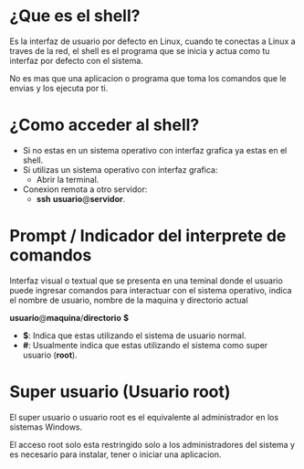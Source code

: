 # ¿Que es el shell?

Es la interfaz de usuario por defecto en Linux, cuando te conectas a Linux a traves de la red, el shell es el programa que se inicia y actua como tu interfaz por defecto con el sistema. 

No es mas que una aplicacion o programa que toma los comandos que le envias y los ejecuta por ti.

# ¿Como acceder al shell?

- Si no estas en un sistema operativo con interfaz grafica ya estas en el shell.
- Si utilizas un sistema operativo con interfaz grafica:
    - Abrir la terminal.
- Conexion remota a otro servidor:
    - **ssh** **usuario**@**servidor**.


# Prompt / Indicador del interprete de comandos

Interfaz visual o textual que se presenta en una teminal donde el usuario puede ingresar comandos para interactuar con el sistema operativo, indica el nombre de usuario, nombre de la maquina y directorio actual

**usuario**@**maquina**/**directorio** **$**

- **$**: Indica que estas utilizando el sistema de usuario normal.
- **#**: Usualmente indica que estas utilizando el sistema como super usuario (**root**).

# Super usuario (Usuario root)

El super usuario o usuario root es el equivalente al administrador en los sistemas Windows.

El acceso root solo esta restringido solo a los administradores del sistema y es necesario para instalar, tener o iniciar una aplicacion.